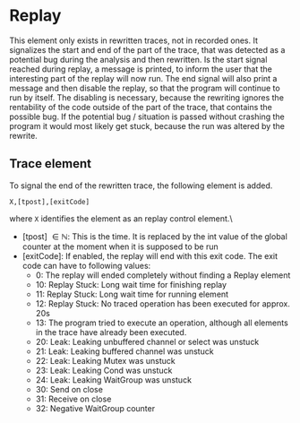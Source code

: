 # Replay
This element only exists in rewritten traces, not in recorded ones. It signalizes
the start and end of the part of the trace, that was detected as a potential 
bug during the analysis and then rewritten. Is the start signal reached during replay,
a message is printed, to inform the user that the interesting part of the replay
will now run. The end signal will also print a message and then disable the 
replay, so that the program will continue to run by itself.
The disabling is necessary, because the rewriting ignores the rentability of 
the code outside of the part of the trace, that contains the possible bug.
If the potential bug / situation is passed without crashing the program
it would most likely get stuck, because the run was altered by the rewrite.

## Trace element
To signal the end of the rewritten trace, the following element is added.
```
X,[tpost],[exitCode]
```
where `X` identifies the element as an replay control element.\
- [tpost] $\in \mathbb N$: This is the time. It is replaced by the int value of the global counter at the moment when it is supposed to be run
- [exitCode]: If enabled, the replay will end with this exit code. The exit code can have to following values:
  - 0: The replay will ended completely without finding a Replay element
  - 10: Replay Stuck: Long wait time for finishing replay
  - 11: Replay Stuck: Long wait time for running element
  - 12: Replay Stuck: No traced operation has been executed for approx. 20s
  - 13: The program tried to execute an operation, although all elements in the trace have already been executed.
  - 20: Leak: Leaking unbuffered channel or select was unstuck
  - 21: Leak: Leaking buffered channel was unstuck
  - 22: Leak: Leaking Mutex was unstuck
  - 23: Leak: Leaking Cond was unstuck
  - 24: Leak: Leaking WaitGroup was unstuck
  - 30: Send on close
  - 31: Receive on close
  - 32: Negative WaitGroup counter
